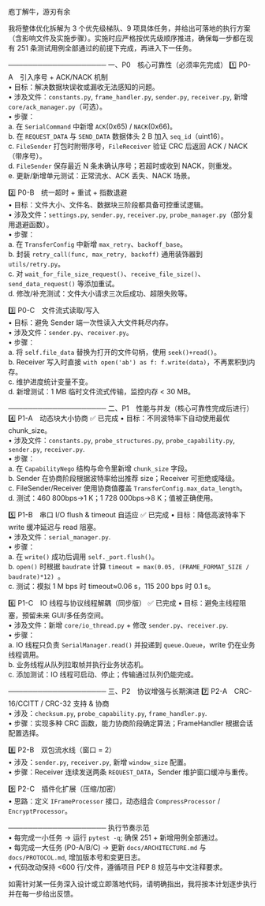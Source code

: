 庖丁解牛，游刃有余

我将整体优化拆解为 3 个优先级梯队、9 项具体任务，并给出可落地的执行方案（含影响文件及实施步骤）。实施时应严格按优先级顺序推进，确保每一步都在现有 251 条测试用例全部通过的前提下完成，再进入下一任务。 

────────────────────
一、P0 核心可靠性（必须率先完成）
1️⃣ P0-A 引入序号 + ACK/NACK 机制  
   • 目标：解决数据块误收或漏收无法感知的问题。  
   • 涉及文件：`constants.py`, `frame_handler.py`, `sender.py`, `receiver.py`, 新增 `core/ack_manager.py`（可选）。  
   • 步骤：  
     a. 在 `SerialCommand` 中新增 `ACK`(0x65) / `NACK`(0x66)。  
     b. 在 `REQUEST_DATA` 与 `SEND_DATA` 数据体头 2 B 加入 `seq_id`（uint16）。  
     c. `FileSender` 打包时附带序号，`FileReceiver` 验证 CRC 后返回 ACK / NACK（带序号）。  
     d. `FileSender` 保存最近 N 条未确认序号；若超时或收到 NACK，则重发。  
     e. 更新/新增单元测试：正常流水、ACK 丢失、NACK 场景。  

2️⃣ P0-B 统一超时 + 重试 + 指数退避  
   • 目标：文件大小、文件名、数据块三阶段都具备可控重试逻辑。  
   • 涉及文件：`settings.py`, `sender.py`, `receiver.py`, `probe_manager.py`（部分复用退避函数）。  
   • 步骤：  
     a. 在 `TransferConfig` 中新增 `max_retry`、`backoff_base`。  
     b. 封装 `retry_call(func, max_retry, backoff)` 通用装饰器到 `utils/retry.py`。  
     c. 对 `wait_for_file_size_request()`、`receive_file_size()`、`send_data_request()` 等添加重试。  
     d. 修改/补充测试：文件大小请求三次后成功、超限失败等。  

3️⃣ P0-C 文件流式读取/写入  
   • 目标：避免 Sender 端一次性读入大文件耗尽内存。  
   • 涉及文件：`sender.py`、`receiver.py`。  
   • 步骤：  
     a. 将 `self.file_data` 替换为打开的文件句柄，使用 `seek()+read()`。  
     b. Receiver 写入时直接 `with open('ab') as f: f.write(data)`，不再累积到内存。  
     c. 维护进度统计变量不变。  
     d. 新增测试：1 MB 临时文件流式传输，监控内存 < 30 MB。  

────────────────────
二、P1 性能与并发（核心可靠性完成后进行）
4️⃣ P1-A 动态块大小协商 ✅ 已完成
   • 目标：不同波特率下自动使用最优 chunk_size。  
   • 涉及文件：`constants.py`, `probe_structures.py`, `probe_capability.py`, `sender.py`, `receiver.py`.  
   • 步骤：  
     a. 在 `CapabilityNego` 结构与命令里新增 `chunk_size` 字段。  
     b. Sender 在协商阶段根据波特率给出推荐 size；Receiver 可拒绝或降级。  
     c. FileSender/Receiver 使用协商值覆盖 `TransferConfig.max_data_length`。  
     d. 测试：460 800bps→1 K；1 728 000bps→8 K；值被正确使用。  

5️⃣ P1-B 串口 I/O flush & timeout 自适应 ✅ 已完成
   • 目标：降低高波特率下 write 缓冲延迟与 read 阻塞。  
   • 涉及文件：`serial_manager.py`.  
   • 步骤：  
     a. 在 `write()` 成功后调用 `self._port.flush()`。  
     b. `open()` 时根据 `baudrate` 计算 `timeout = max(0.05, (FRAME_FORMAT_SIZE / baudrate)*12) `。  
     c. 测试：模拟 1 M bps 时 timeout≈0.06 s，115 200 bps 时 0.1 s。  

6️⃣ P1-C IO 线程与协议线程解耦（同步版） ✅ 已完成
   • 目标：避免主线程阻塞，预留未来 GUI/多任务空间。  
   • 涉及文件：新增 `core/io_thread.py` + 修改 `sender.py`、`receiver.py`.  
   • 步骤：  
     a. IO 线程只负责 `SerialManager.read()` 并投递到 `queue.Queue`，write 仍在业务线程调用。  
     b. 业务线程从队列拉取帧并执行业务状态机。  
     c. 添加测试：IO 线程可启动、停止；传输通过队列仍能完成。  

────────────────────
三、P2 协议增强与长期演进
7️⃣ P2-A CRC-16/CCITT / CRC-32 支持 & 协商  
   • 涉及：`checksum.py`, `probe_capability.py`, `frame_handler.py`.  
   • 步骤：实现多种 CRC 函数，能力协商阶段确定算法；FrameHandler 根据会话配置选择。  

8️⃣ P2-B 双包流水线（窗口 = 2）  
   • 涉及：`sender.py`, `receiver.py`, 新增 `window_size` 配置。  
   • 步骤：Receiver 连续发送两条 `REQUEST_DATA`，Sender 维护窗口缓冲与重传。  

9️⃣ P2-C 插件化扩展（压缩/加密）  
   • 思路：定义 `IFrameProcessor` 接口，动态组合 `CompressProcessor` / `EncryptProcessor`。  

────────────────────
执行节奏示范  
• 每完成一小任务 → 运行 `pytest -q`; 确保 251 + 新增用例全部通过。  
• 每完成一大任务 (P0-A/B/C) → 更新 `docs/ARCHITECTURE.md` 与 `docs/PROTOCOL.md`, 增加版本号和变更日志。  
• 代码改动保持 <600 行/文件，遵循项目 PEP 8 规范与中文注释要求。  

如需针对某一任务深入设计或立即落地代码，请明确指出，我将按本计划逐步执行并在每一步给出反馈。